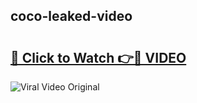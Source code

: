 ## coco-leaked-video 

# <h2><a href="http://freeplayer.one?title=coco-leaked-video&ref=21J">🔗 Click to Watch 👉🔴 VIDEO</a></h2>

<a href="http://freeplayer.one?title=coco-leaked-video&ref=21J" rel="nofollow" data-target="animated-image.originalLink"><img src="https://i.ibb.co.com/xMMVF88/686577567.gif" alt="Viral Video Original" style="max-width: 100%; display: inline-block;" data-target="animated-image.originalImage"></a>

